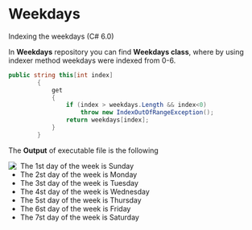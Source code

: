 # Weekdays
Indexing the weekdays (C# 6.0)

In **Weekdays** repository you can find **Weekdays class**, where by using indexer method weekdays were indexed from 0-6.
```C#
public string this[int index]
        {
            get
            {
                if (index > weekdays.Length && index<0)
                    throw new IndexOutOfRangeException();
                return weekdays[index];
            }
        }
 ```
 
 The **Output** of executable file is the following
 
 <img src="https://cloud.githubusercontent.com/assets/24455176/21984295/b7138528-dc0e-11e6-8d76-3985ad86f8b8.png" align="left"  />
 
- The 1st day of the week is Sunday
- The 2st day of the week is Monday
- The 3st day of the week is Tuesday
- The 4st day of the week is Wednesday
- The 5st day of the week is Thursday
- The 6st day of the week is Friday
- The 7st day of the week is Saturday
